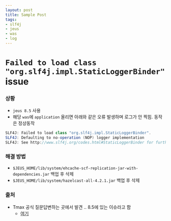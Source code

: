 ```yaml
---
layout: post
title: Sample Post
tags: 
- slf4j
- jeus
- was
- log
---
```


# `Failed to load class "org.slf4j.impl.StaticLoggerBinder"` issue

### 상황
* `jeus 8.5` 사용
* 해당 `was`에 `application` 올리면 아래와 같은 오류 발생하며 로그가 안 찍힘. 동작은 정상동작

```java
SLF4J: Failed to load class "org.slf4j.impl.StaticLoggerBinder". 
SLF4J: Defaulting to no-operation (NOP) logger implementation 
SLF4J: See http://www.slf4j.org/codes.html#StaticLoggerBinder for further details.
```


### 해결 방법
* `$JEUS_HOME/lib/system/ehcache-scf-replication-jar-with-dependencies.jar` 백업 후 삭제
* `$JEUS_HOME/lib/system/hazelcast-all-4.2.1.jar` 백업 후 삭제

### 출처
* Tmax 공식 질문답변하는 곳에서 발견 .. 8.5에 있는 이슈라고 함
  * [여기](https://technet.tmaxsoft.com/ko/front/support/qna/viewQna.do?cmProductCode=&find_key=all&find_value=Failed+to+load+class&paging.page=1&board_seq=CUST-20220114-000005)
